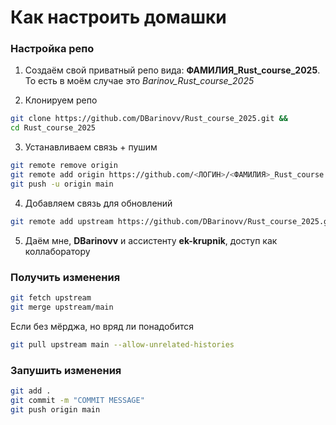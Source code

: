 # Как настроить домашки

### Настройка репо
1) Создаём свой приватный репо вида: **ФАМИЛИЯ_Rust_course_2025**. То есть в моём случае это *Barinov_Rust_course_2025*

2) Клонируем репо
```bash
git clone https://github.com/DBarinovv/Rust_course_2025.git &&
cd Rust_course_2025
```

3) Устанавливаем связь + пушим
```bash
git remote remove origin
git remote add origin https://github.com/<ЛОГИН>/<ФАМИЛИЯ>_Rust_course.git
git push -u origin main
```

4) Добавляем связь для обновлений
```bash
git remote add upstream https://github.com/DBarinovv/Rust_course_2025.git
```

5) Даём мне, **DBarinovv** и ассистенту **ek-krupnik**, доступ как коллаборатору

### Получить изменения
```bash
git fetch upstream
git merge upstream/main
```

Если без мёрджа, но вряд ли понадобится
```bash
git pull upstream main --allow-unrelated-histories
```

### Запушить изменения
```bash
git add .
git commit -m "COMMIT MESSAGE"
git push origin main
```

